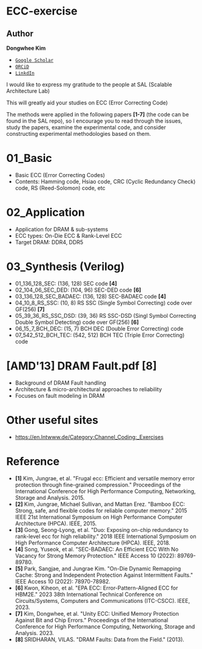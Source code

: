 # ECC-exercise

## Author

**Dongwhee Kim** 
- [```Google Scholar```](https://scholar.google.com/citations?user=8xzqA8YAAAAJ&hl=ko&oi=ao)
- [```ORCiD```](https://orcid.org/0009-0007-1673-1931?fbclid=PAAabkpwNHesKweJ6F2eGZDnFa2sch2211hf6ZY825YKuli5V7lcN7VIfT0CA)
- [```LinkdIn```](https://www.linkedin.com/in/dongwhee-kim-5753a8290)

I would like to express my gratitude to the people at SAL (Scalable Architecture Lab)

This will greatly aid your studies on ECC (Error Correcting Code)

The methods were applied in the following papers **[1-7]** (the code can be found in the SAL repo), so I encourage you to read through the issues, study the papers, examine the experimental code, and consider constructing experimental methodologies based on them.

# 01_Basic
- Basic ECC (Error Correcting Codes)
- Contents: Hamming code, Hsiao code, CRC (Cyclic Redundancy Check) code, RS (Reed-Solomon) code, etc

# 02_Application
- Application for DRAM & sub-systems
- ECC types: On-Die ECC & Rank-Level ECC
- Target DRAM: DDR4, DDR5

# 03_Synthesis (Verilog)
- 01_136_128_SEC: (136, 128) SEC code **[4]**
- 02_104_06_SEC_DED: (104, 96) SEC-DED code **[6]**
- 03_136_128_SEC_BADAEC: (136, 128) SEC-BADAEC code **[4]**
- 04_10_8_RS_SSC: (10, 8) RS SSC (Single Symbol Correcting) code over GF(256) **[7]**
- 05_39_36_RS_SSC_DSD: (39, 36) RS SSC-DSD (Singl Symbol Correcting Double Symbol Detecting) code over GF(256) **[6]**
- 06_15_7_BCH_DEC: (15, 7) BCH DEC (Double Error Correcting) code
- 07_542_512_BCH_TEC: (542, 512) BCH TEC (Triple Error Correcting) code

# [AMD'13] DRAM Fault.pdf **[8]**
- Background of DRAM Fault handling
- Architecture & micro-architectural approaches to reliability
- Focuses on fault modeling in DRAM

# Other useful sites
- https://en.lntwww.de/Category:Channel_Coding:_Exercises

# Reference
- **[1]** Kim, Jungrae, et al. "Frugal ecc: Efficient and versatile memory error protection through fine-grained compression." Proceedings of the International Conference for High Performance Computing, Networking, Storage and Analysis. 2015.
- **[2]** Kim, Jungrae, Michael Sullivan, and Mattan Erez. "Bamboo ECC: Strong, safe, and flexible codes for reliable computer memory." 2015 IEEE 21st International Symposium on High Performance Computer Architecture (HPCA). IEEE, 2015.
- **[3]** Gong, Seong-Lyong, et al. "Duo: Exposing on-chip redundancy to rank-level ecc for high reliability." 2018 IEEE International Symposium on High Performance Computer Architecture (HPCA). IEEE, 2018.
- **[4]** Song, Yuseok, et al. "SEC-BADAEC: An Efficient ECC With No Vacancy for Strong Memory Protection." IEEE Access 10 (2022): 89769-89780.
- **[5]** Park, Sangjae, and Jungrae Kim. "On-Die Dynamic Remapping Cache: Strong and Independent Protection Against Intermittent Faults." IEEE Access 10 (2022): 78970-78982.
- **[6]** Kwon, Kiheon, et al. "EPA ECC: Error-Pattern-Aligned ECC for HBM2E." 2023 38th International Technical Conference on Circuits/Systems, Computers and Communications (ITC-CSCC). IEEE, 2023.
- **[7]** Kim, Dongwhee, et al. "Unity ECC: Unified Memory Protection Against Bit and Chip Errors." Proceedings of the International Conference for High Performance Computing, Networking, Storage and Analysis. 2023.
- **[8]** SRIDHARAN, VILAS. "DRAM Faults: Data from the Field." (2013).
